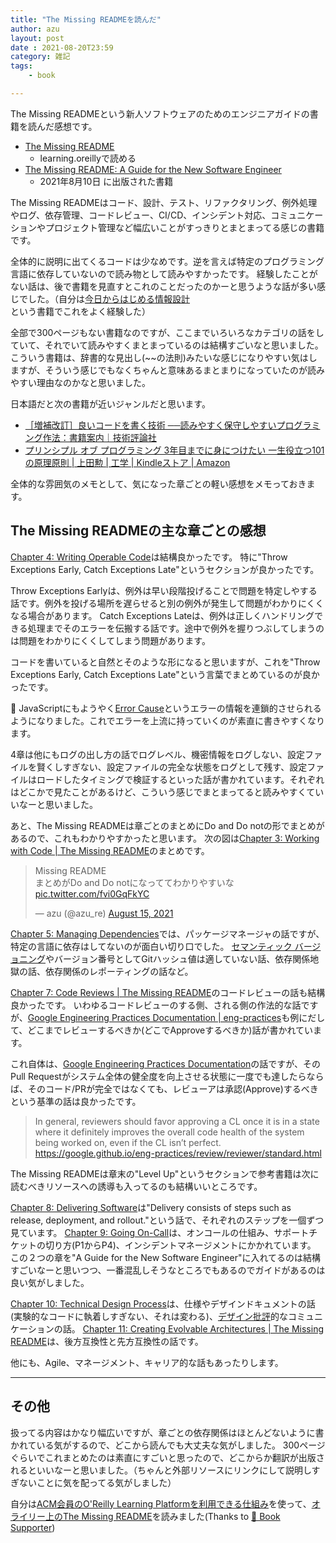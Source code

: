 ```yaml
---
title: "The Missing READMEを読んだ"
author: azu
layout: post
date : 2021-08-20T23:59
category: 雑記
tags:
    - book

---
```


The Missing READMEという新人ソフトウェアのためのエンジニアガイドの書籍を読んだ感想です。

- [The Missing README](https://learning.oreilly.com/library/view/the-missing-readme/9781098129064/)
  - learning.oreillyで読める
- [The Missing README: A Guide for the New Software Engineer](https://themissingreadme.com/)
  - 2021年8月10日 に出版された書籍

The Missing READMEはコード、設計、テスト、リファクタリング、例外処理やログ、依存管理、コードレビュー、CI/CD、インシデント対応、コミュニケーションやプロジェクト管理など幅広いことがすっきりとまとまってる感じの書籍です。

全体的に説明に出てくるコードは少なめです。逆を言えば特定のプログラミング言語に依存していないので読み物として読みやすかったです。
経験したことがない話は、後で書籍を見直すとこれのことだったのかーと思うような話が多い感じでした。（自分は[今日からはじめる情報設計](https://www.amazon.co.jp/dp/B07JPJWX45/)という書籍でこれをよく経験した）

全部で300ページもない書籍なのですが、ここまでいろいろなカテゴリの話をしていて、それでいて読みやすくまとまっているのは結構すごいなと思いました。
こういう書籍は、辞書的な見出し(~~の法則)みたいな感じになりやすい気はしますが、そういう感じでもなくちゃんと意味あるまとまりになっていたのが読みやすい理由なのかなと思いました。

日本語だと次の書籍が近いジャンルだと思います。

- [［増補改訂］良いコードを書く技術 ──読みやすく保守しやすいプログラミング作法：書籍案内｜技術評論社](https://gihyo.jp/book/2021/978-4-297-12048-1)
- [プリンシプル オブ プログラミング 3年目までに身につけたい 一生役立つ101の原理原則 | 上田勲 | 工学 | Kindleストア | Amazon](https://www.amazon.co.jp/dp/B071V7MY82/)

全体的な雰囲気のメモとして、気になった章ごとの軽い感想をメモっておきます。

## The Missing READMEの主な章ごとの感想

[Chapter 4: Writing Operable Code](https://learning.oreilly.com/library/view/the-missing-readme/9781098129064/c04.xhtml)は結構良かったです。
特に"Throw Exceptions Early, Catch Exceptions Late"というセクションが良かったです。

Throw Exceptions Earlyは、例外は早い段階投げることで問題を特定しやする話です。例外を投げる場所を遅らせると別の例外が発生して問題がわかりにくくなる場合があります。
Catch Exceptions Lateは、例外は正しくハンドリングできる処理までそのエラーを伝搬する話です。途中で例外を握りつぶしてしまうのは問題をわかりにくくしてしまう問題があります。

コードを書いていると自然とそのような形になると思いますが、これを"Throw Exceptions Early, Catch Exceptions Late"という言葉でまとめているのが良かったです。

📝 JavaScriptにもようやく[Error Cause](https://github.com/tc39/proposal-error-cause)というエラーの情報を連鎖的させられるようになりました。これでエラーを上流に持っていくのが素直に書きやすくなります。

4章は他にもログの出し方の話でログレベル、機密情報をログしない、設定ファイルを賢くしすぎない、設定ファイルの完全な状態をログとして残す、設定ファイルはロードしたタイミングで検証するといった話が書かれています。それぞれはどこかで見たことがあるけど、こういう感じでまとまってると読みやすくていいなーと思いました。


あと、The Missing READMEは章ごとのまとめにDo and Do notの形でまとめがあるので、これもわかりやすかったと思います。
次の図は[Chapter 3: Working with Code | The Missing README](https://learning.oreilly.com/library/view/the-missing-readme/9781098129064/c03.xhtml)のまとめです。

<blockquote class="twitter-tweet"><p lang="ja" dir="ltr">Missing README<br>まとめがDo and Do notになっててわかりやすいな <a href="https://t.co/fvi0GqFkYC">pic.twitter.com/fvi0GqFkYC</a></p>&mdash; azu (@azu_re) <a href="https://twitter.com/azu_re/status/1426762514369441793?ref_src=twsrc%5Etfw">August 15, 2021</a></blockquote>

<script async src="https://platform.twitter.com/widgets.js" charset="utf-8"></script> 

[Chapter 5: Managing Dependencies](https://learning.oreilly.com/library/view/the-missing-readme/9781098129064/c05.xhtml)では、パッケージマネージャの話ですが、特定の言語に依存はしてないのが面白い切り口でした。
[セマンティック バージョニング](https://semver.org/lang/ja/)やバージョン番号としてGitハッシュ値は適していない話、依存関係地獄の話、依存関係のレポーティングの話など。

[Chapter 7: Code Reviews | The Missing README](https://learning.oreilly.com/library/view/the-missing-readme/9781098129064/c07.xhtml)のコードレビューの話も結構良かったです。
いわゆるコードレビューのする側、される側の作法的な話ですが、[Google Engineering Practices Documentation | eng-practices](https://google.github.io/eng-practices/)も例にだして、どこまでレビューするべきか(どこでApproveするべきか)話が書かれています。

これ自体は、[Google Engineering Practices Documentation](https://google.github.io/eng-practices/)の話ですが、そのPull Requestがシステム全体の健全度を向上させる状態に一度でも達したらならば、そのコード/PRが完全ではなくても、レビューアは承認(Approve)するべきという基準の話は良かったです。

> In general, reviewers should favor approving a CL once it is in a state where it definitely improves the overall code health of the system being worked on, even if the CL isn’t perfect.
> https://google.github.io/eng-practices/review/reviewer/standard.html

The Missing READMEは章末の"Level Up"というセクションで参考書籍は次に読むべきリソースへの誘導も入ってるのも結構いいところです。

[Chapter 8: Delivering Software](https://learning.oreilly.com/library/view/the-missing-readme/9781098129064/c08.xhtml#h1-501836c08-0001)は"Delivery consists of steps such as release, deployment, and rollout."という話で、それぞれのステップを一個ずつ見ています。
[Chapter 9: Going On-Call](https://learning.oreilly.com/library/view/the-missing-readme/9781098129064/c09.xhtml#h1-501836c09-0005)は、オンコールの仕組み、サポートチケットの切り方(P1からP4)、インシデントマネージメントにかかれています。
この２つの章を"A Guide for the New Software Engineer"に入れてるのは結構すごいなーと思いつつ、一番混乱しそうなところでもあるのでガイドがあるのは良い気がしました。

[Chapter 10: Technical Design Process](https://learning.oreilly.com/library/view/the-missing-readme/9781098129064/c10.xhtml#h1-501836c10-0001)は、仕様やデザインドキュメントの話(実験的なコードに執着しすぎない、それは変わる)、[デザイン批評](https://www.amazon.co.jp/dp/B01J2OEYLU/)的なコミュニケーションの話。
[Chapter 11: Creating Evolvable Architectures | The Missing README](https://learning.oreilly.com/library/view/the-missing-readme/9781098129064/c11.xhtml#h1-501836c11-0001)は、後方互換性と先方互換性の話です。

他にも、Agile、マネージメント、キャリア的な話もあったりします。

---

## その他

扱ってる内容はかなり幅広いですが、章ごとの依存関係はほとんどないように書かれている気がするので、どこから読んでも大丈夫な気がしました。
300ページぐらいでこれまとめたのは素直にすごいと思ったので、どこからか翻訳が出版されるといいなーと思いました。（ちゃんと外部リソースにリンクにして説明しすぎないことに気を配ってる気がしました）

自分は[ACM会員のO'Reilly Learning Platformを利用できる仕組み](https://learning.acm.org/e-learning/oreilly)を使って、[オライリー上のThe Missing README](https://learning.oreilly.com/library/view/the-missing-readme/9781098129064/)を読みました(Thanks to [📖 Book Supporter](https://github.com/sponsors/azu))